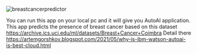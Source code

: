 ![breastcancerpredictor](https://user-images.githubusercontent.com/12015921/116835064-800c5480-abc9-11eb-9334-fdf5d167795f.png)

You can run this app on your local pc and it will give you AutoAI application. 
This app predicts the presence of breast cancer based on this dataset https://archive.ics.uci.edu/ml/datasets/Breast+Cancer+Coimbra
Detail there https://artemgorshkov.blogspot.com/2021/05/why-is-ibm-watson-autoai-is-best-cloud.html
